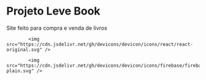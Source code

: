# Projeto Leve Book
Site feito para compra e venda de livros

            <img src="https://cdn.jsdelivr.net/gh/devicons/devicon/icons/react/react-original.svg" />
          
            <img src="https://cdn.jsdelivr.net/gh/devicons/devicon/icons/firebase/firebase-plain.svg" />
          
